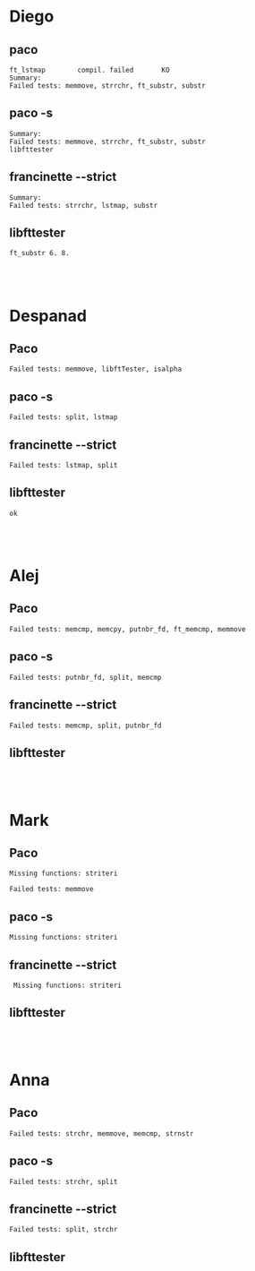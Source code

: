 # Diego

## paco
	ft_lstmap        compil. failed       KO
	Summary: 
	Failed tests: memmove, strrchr, ft_substr, substr
## paco -s 
	Summary: 
	Failed tests: memmove, strrchr, ft_substr, substr
	libfttester
## francinette --strict
	Summary: 
	Failed tests: strrchr, lstmap, substr
## libfttester
	ft_substr 6. 8.

<br>
<br>


# Despanad

## Paco
	Failed tests: memmove, libftTester, isalpha

## paco -s
	Failed tests: split, lstmap
## francinette --strict
	Failed tests: lstmap, split
## libfttester
	ok

<br>
<br>

# Alej

## Paco
	Failed tests: memcmp, memcpy, putnbr_fd, ft_memcmp, memmove

## paco -s
	Failed tests: putnbr_fd, split, memcmp
	
	
## francinette --strict

	Failed tests: memcmp, split, putnbr_fd

## libfttester


<br>
<br>


# Mark

## Paco
	Missing functions: striteri

	Failed tests: memmove

## paco -s
	Missing functions: striteri
	
## francinette --strict
	 Missing functions: striteri

## libfttester


<br>
<br>


# Anna

## Paco
	Failed tests: strchr, memmove, memcmp, strnstr


## paco -s
	Failed tests: strchr, split


## francinette --strict
	Failed tests: split, strchr

	
## libfttester
